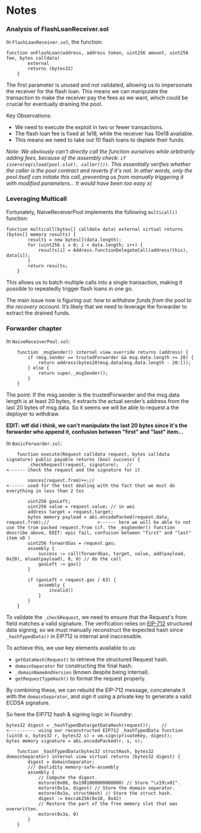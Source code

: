 # Notes

### Analysis of FlashLoanReceiver.sol  

In `FlashLoanReceiver.sol`, the function:  

```solidity
function onFlashLoan(address, address token, uint256 amount, uint256 fee, bytes calldata)
        external
        returns (bytes32)
    {
```
The first parameter is unused and not validated, allowing us to impersonate the receiver for the flash loan. This means we can manipulate the transaction to make the receiver pay the fees as we want, which could be crucial for eventually draining the pool.  

Key Observations:

- We need to execute the exploit in two or fewer transactions.  
- The flash loan fee is fixed at 1e18, while the receiver has 10e18 available.  
- This means we need to take out 10 flash loans to deplete their funds.  

_Note: We obviously can't directly call the function ourselves while arbitrarily adding fees, because of the assembly check: `if iszero(eq(sload(pool.slot), caller()))`. This essentially verifies whether the caller is the pool contract and reverts if it's not. In other words, only the pool itself can initiate this call, preventing us from manually triggering it with modified parameters... It would have been too easy x(_

### Leveraging Multicall 

Fortunately, NaiveReceiverPool implements the following `multicall()` function:  

```solidity
function multicall(bytes[] calldata data) external virtual returns (bytes[] memory results) {
        results = new bytes[](data.length);
        for (uint256 i = 0; i < data.length; i++) {
            results[i] = Address.functionDelegateCall(address(this), data[i]);
        }
        return results;
    }
```
This allows us to batch multiple calls into a single transaction, making it possible to repeatedly trigger flash loans in one go.  

The main issue now is figuring out: _how to withdraw funds from the pool to the recovery account_. 
It’s likely that we need to leverage the forwarder to extract the drained funds.  

### Forwarder chapter

In `NaiveReceiverPool.sol`:
```solidity
    function _msgSender() internal view override returns (address) {
        if (msg.sender == trustedForwarder && msg.data.length >= 20) {
            return address(bytes20(msg.data[msg.data.length - 20:]));
        } else {
            return super._msgSender();
        }
    }
```

The point:
If the msg.sender is the trustedForwarder and the msg.data length is at least 20 bytes, it extracts the actual sender’s address from the last 20 bytes of msg.data.
So it seems we will be able to request a the deployer to withdraw.

**EDIT: wtf did i think, we can't manipulate the last 20 bytes since it's the forwarder who append it, confusion between "first" and "last" item...**

In `BasicForwarder.sol`:

```solidity
    function execute(Request calldata request, bytes calldata signature) public payable returns (bool success) {
        _checkRequest(request, signature);   //                                                 <------ check the request and the signature for it

        nonces[request.from]++;//                                                               <------ used for the test dealing with the fact that we must do everything in less than 2 txs

        uint256 gasLeft;
        uint256 value = request.value; // in wei
        address target = request.target;
        bytes memory payload = abi.encodePacked(request.data, request.from);//                  <------ here we will be able to not use the true packed request.from (cf. the _msgSender() function describe above, EDIT: epic fail, confusion between "first" and "last" item xD )
        uint256 forwardGas = request.gas;
        assembly {
            success := call(forwardGas, target, value, add(payload, 0x20), mload(payload), 0, 0) // do the call
            gasLeft := gas()
        }

        if (gasLeft < request.gas / 63) {
            assembly {
                invalid()
            }
        }
    }
```

To validate the `_checkRequest`, we need to ensure that the Request's from field matches a valid signature. The verification relies on [EIP-712](https://eips.ethereum.org/EIPS/eip-712#definition-of-hashstruct) structured data signing, so we must manually reconstruct the expected hash since `_hashTypedData()` in EIP712 is internal and inaccessible.

To achieve this, we use key elements available to us:  
- `getDataHash(Request)` to retrieve the structured Request hash.  
- `domainSeparator` for constructing the final hash.  
- `_domainNameAndVersion` (known despite being internal).  
- `getRequestTypeHash()` to format the request properly.  

By combining these, we can rebuild the EIP-712 message, concatenate it with the `domainSeparator`, and sign it using a private key to generate a valid ECDSA signature. 

So here the EIP712 hash & signing logic in Foundry:

```solidity
bytes32 digest = _hashTypedData(getDataHash(request));    //                 <---------- using our reconstructed EIP712 _hashTypedData function
(uint8 v, bytes32 r, bytes32 s) = vm.sign(privateKey, digest);
bytes memory signature = abi.encodePacked(r, s, v);
```

```solidity
    function _hashTypedData(bytes32 structHash, bytes32 domainSeparator) internal view virtual returns (bytes32 digest) {
        digest = domainSeparator;
        /// @solidity memory-safe-assembly
        assembly {
            // Compute the digest.
            mstore(0x00, 0x1901000000000000) // Store "\x19\x01".
            mstore(0x1a, digest) // Store the domain separator.
            mstore(0x3a, structHash) // Store the struct hash.
            digest := keccak256(0x18, 0x42)
            // Restore the part of the free memory slot that was overwritten.
            mstore(0x3a, 0)
        }
    }
```